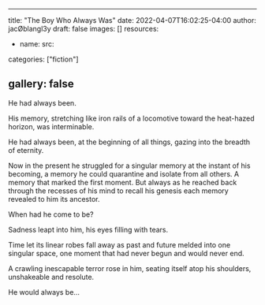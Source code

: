 
---
title: "The Boy Who Always Was"
date: 2022-04-07T16:02:25-04:00
author: jac&#216;blangl3y
draft: false
images: []
resources:
- name: 
  src: 

categories: ["fiction"]

gallery: false
---

He had always been.

His memory, stretching like iron rails of a locomotive toward the heat-hazed horizon, was interminable.

He had always been, at the beginning of all things, gazing into the breadth of eternity.

Now in the present he struggled for a singular memory at the instant of his becoming, a memory he could quarantine and isolate from all others. A memory that marked the first moment. But always as he reached back through the recesses of his mind to recall his genesis each memory revealed to him its ancestor.

When had he come to be?

Sadness leapt into him, his eyes filling with tears.

Time let its linear robes fall away as past and future melded into one singular space, one moment that had never begun and would never end.

A crawling inescapable terror rose in him, seating itself atop his shoulders, unshakeable and resolute.

He would always be…